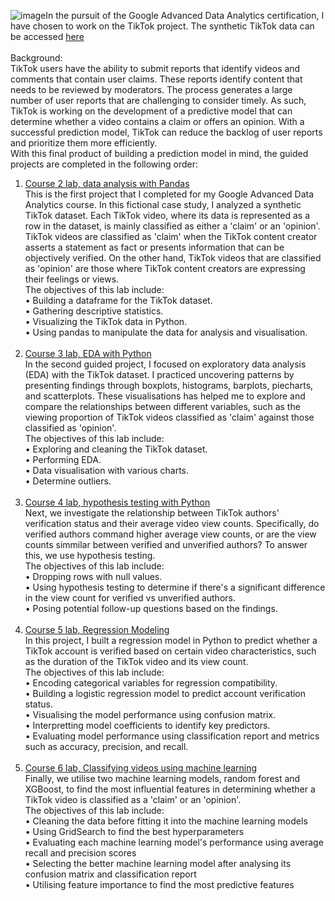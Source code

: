 ![image](https://github.com/user-attachments/assets/eb576f9e-8f58-4d9a-b477-13fe56859810)In the pursuit of the Google Advanced Data Analytics certification, I have chosen to work on the TikTok project. The synthetic TikTok data can be accessed [here](https://docs.google.com/spreadsheets/d/1BTVomLOrzNRGtF4QGTwf86eVm5gOpwpE4Ai_F1NAHbo/template/preview?resourcekey=0-OGt7Jh_Vj5AcZaxwYvegpA)<br><br>
Background:<br> 
TikTok users have the ability to submit reports that identify videos and comments that contain user claims. These reports identify content that needs to be reviewed by moderators. The process generates a large number of user reports that are challenging to consider timely. As such, TikTok is working on the development of a predictive model that can determine whether a video contains a claim or offers an opinion. With a successful prediction model, TikTok can reduce the backlog of user reports and prioritize them more efficiently. <br>With this final product of building a prediction model in mind, the guided projects are completed in the following order:
1) [Course 2 lab, data analysis with Pandas](https://github.com/ZhengLonggg/Google-Advanced-Data-Analytics-Projects/blob/main/Course%202%20lab%2C%20data%20analysis%20with%20Pandas.ipynb) <br>
This is the first project that I completed for my Google Advanced Data Analytics course.  In this fictional case study, I analyzed a synthetic TikTok dataset. Each TikTok video, where its data is represented as a row in the dataset, is mainly classified as either a 'claim' or an 'opinion'. TikTok videos are classified as 'claim' when the TikTok content creator asserts a statement as fact or presents information that can be objectively verified. On the other hand, TikTok videos that are classified as 'opinion' are those where TikTok content creators are expressing their feelings or views.  
The objectives of this lab include: <br>
• Building a dataframe for the TikTok dataset.<br>
• Gathering descriptive statistics.<br>
• Visualizing the TikTok data in Python.<br>
• Using pandas to manipulate the data for analysis and visualisation.<br><br>
2) [Course 3 lab, EDA with Python](https://github.com/ZhengLonggg/Google-Advanced-Data-Analytics-Projects/blob/main/Course%203%20lab%2C%20EDA.ipynb) <br>
In the second guided project, I focused on exploratory data analysis (EDA) with the TikTok dataset. I practiced uncovering patterns by presenting findings through boxplots, histograms, barplots, piecharts, and scatterplots. These visualisations has helped me to explore and compare the relationships between different variables, such as the viewing proportion of TikTok videos classified as 'claim' against those classified as 'opinion'. <br>
The objectives of this lab include: <br>
• Exploring and cleaning the TikTok dataset.<br>
• Performing EDA. <br>
• Data visualisation with various charts. <br>
• Determine outliers. <br><br>
3) [Course 4 lab, hypothesis testing with Python](https://github.com/ZhengLonggg/Google-Advanced-Data-Analytics-Projects/blob/main/Course%204%20lab%2C%20Hypothesis%20Testing.ipynb)  <br>
Next, we investigate the relationship between TikTok authors' verification status and their average video view counts. Specifically, do verified authors command higher average view counts, or are the view counts simmilar between verified and unverified authors? To answer this, we use hypothesis testing. <br>
The objectives of this lab include: <br>
• Dropping rows with null values. <br>
• Using hypothesis testing to determine if there's a significant difference in the view count for verified vs unverified authors. <br>
• Posing potential follow-up questions based on the findings. <br><br>
4) [Course 5 lab, Regression Modeling](https://github.com/ZhengLonggg/Google-Advanced-Data-Analytics-Projects/blob/main/Course%205%20lab%2C%20Regression%20Modeling.ipynb)  <br>
In this project, I built a regression model in Python to predict whether a TikTok account is verified based on certain video characteristics, such as the duration of the TikTok video and its view count. <br>
The objectives of this lab include: <br>
• Encoding categorical variables for regression compatibility. <br>
• Building a logistic regression model to predict account verification status. <br>
• Visualising the model performance using confusion matrix. <br>
• Interpretting model coefficients to identify key predictors. <br>
• Evaluating model performance using classification report and metrics such as accuracy, precision, and recall. <br><br>
5) [Course 6 lab, Classifying videos using machine learning](https://github.com/ZhengLonggg/Google-Advanced-Data-Analytics-Projects/blob/main/Course%206%20lab%2C%20Classifying%20videos%20using%20machine%20learning.ipynb)  <br>
Finally, we utilise two machine learning models, random forest and XGBoost, to find the most influential features in determining whether a TikTok video is classified as a 'claim' or an 'opinion'. <br>
The objectives of this lab include: <br>
• Cleaning the data before fitting it into the machine learning models <br>
• Using GridSearch to find the best hyperparameters <br>
• Evaluating each machine learning model's performance using average recall and precision scores <br>
• Selecting the better machine learning model after analysing its confusion matrix and classification report <br>
• Utilising feature importance to find the most predictive features <br>
